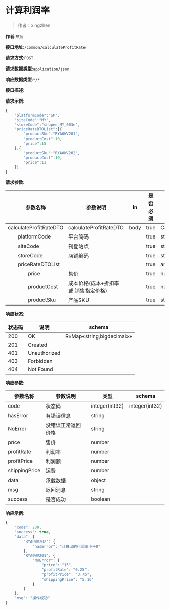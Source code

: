 # 计算利润率

> 作者：xingzhen

**作者**:`邢振`

**接口地址**:`/common/calculateProfitRate`


**请求方式**:`POST`


**请求数据类型**:`application/json`


**响应数据类型**:`*/*`


**接口描述**:


**请求示例**:


```javascript
{
    "platformCode":"SP",
    "siteCode":"MY",
    "storeCode":"shopee_MY_003e",
    "priceRateDTOList":[{
        "productSku":"RYA0WV201",
        "productCost":10,
        "price":15
    },{
        "productSku":"RYA0WV202",
        "productCost":10,
        "price":11
    }]
}
```

**请求参数**:


| 参数名称 | 参数说明 | in    | 是否必须 | 数据类型 | schema |
| -------- | -------- | ----- | -------- | -------- | ------ |
|calculateProfitRateDTO|calculateProfitRateDTO|body|true|CalculateProfitRateDTO|CalculateProfitRateDTO|
|&emsp;&emsp;platformCode|平台简码||true|string||
|&emsp;&emsp;siteCode|刊登站点||true|string||
|&emsp;&emsp;storeCode|店铺编码||true|string||
|&emsp;&emsp;priceRateDTOList|||true|array|ProfitRateDTO|
|&emsp;&emsp;&emsp;&emsp;price|售价||true|number||
|&emsp;&emsp;&emsp;&emsp;productCost|成本价格(成本+折扣率 或 销售指定价格)||true|number||
|&emsp;&emsp;&emsp;&emsp;productSku|产品SKU||true|string|||


**响应状态**:


| 状态码 | 说明 | schema |
| -------- | -------- | ----- | 
|200|OK|R«Map«string,bigdecimal»»|
|201|Created||
|401|Unauthorized||
|403|Forbidden||
|404|Not Found|||


**响应参数**:


| 参数名称 | 参数说明 | 类型 | schema |
| -------- | -------- | ----- |----- | 
|code|状态码|integer(int32)|integer(int32)|
|hasError|有错误信息|string||
|NoError|没错误正常返回价格|string||
|price|售价|number||
|profitRate|利润率|number||
|profitPrice|利润额|number||
|shippingPrice|运费|number||
|data|承载数据|object||
|msg|返回消息|string||
|success|是否成功|boolean|||


**响应示例**:
```javascript
{
    "code": 200,
    "success": true,
    "data": {
        "RYA0WV202": {
            "hasError": "计算出的利润率小于0"
        },
        "RYA0WV201": {
            "NoError": {
                "price": "15",
                "profitRate": "0.25",
                "profitPrice": "3.75",
                "shippingPrice": "5.16"
            }
        }
    },
    "msg": "操作成功"
}
```